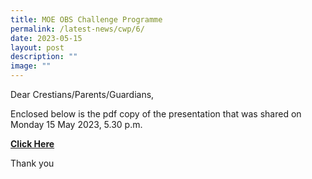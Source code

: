 ```yaml
---
title: MOE OBS Challenge Programme
permalink: /latest-news/cwp/6/
date: 2023-05-15
layout: post
description: ""
image: ""
---
```

Dear Crestians/Parents/Guardians,

Enclosed below is the pdf copy of the presentation that was shared on Monday 15 May 2023, 5.30 p.m.

[**Click Here**](/files/5d4n%202023%20moe-obs%20parent%20briefing%20slides%20(prcss).pdf)

Thank you